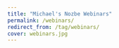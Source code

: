 ```yaml
---
title: "Michael's Nozbe Webinars"
permalink: /webinars/
redirect_from: /tag/webinars/
cover: webinars.jpg
---
```

